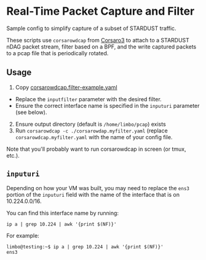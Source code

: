 # Real-Time Packet Capture and Filter

Sample config to simplify capture of a subset of STARDUST traffic.

These scripts use `corsarowdcap` from [Corsaro3](https://github.com/CAIDA/corsaro3) to attach to a STARDUST nDAG packet stream, filter based on a BPF, and the write captured packets to a pcap file that is periodically rotated.

## Usage

 1. Copy [corsarowdcap.filter-example.yaml](corsarowdcap.filter-example.yaml)
   - Replace the `inputfilter` parameter with the desired filter.
   - Ensure the correct interface name is specified in the `inputuri` parameter (see below). 
 2. Ensure output directory (default is `/home/limbo/pcap`) exists
 3. Run `corsarowdcap -c ./corsarowdap.myfilter.yaml` (replace `corsarowdcap.myfilter.yaml` with the name of your config file.

Note that you'll probably want to run corsarowdcap in screen (or tmux, etc.).

## `inputuri`

Depending on how your VM was built, you may need to replace the `ens3` portion of the `inputuri` field with the name of the interface that is on 10.224.0.0/16.

You can find this interface name by running:
```
ip a | grep 10.224 | awk '{print $(NF)}'
```
For example:
```
limbo@testing:~$ ip a | grep 10.224 | awk '{print $(NF)}'
ens3
```

